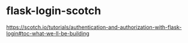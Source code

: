 # flask-login-scotch
https://scotch.io/tutorials/authentication-and-authorization-with-flask-login#toc-what-we-ll-be-building
